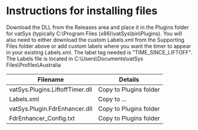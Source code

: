 # Instructions for installing files

Download the DLL from the Releases area and place it in the Plugins folder for vatSys (typically C:\Program Files (x86)\vatSys\bin\Plugins).
You will also need to either download the custom Labels.xml from the Supporting Files folder above or add custom labels where you want the timer to appear in your existing Labels.xml. The label tag needed is "TIME_SINCE_LIFTOFF". The Labels file is located in C:\Users<USERNAME>\Documents\vatSys Files\Profiles\Australia

  |Filename|Details|
  |--------|-------|
  |vatSys.Plugins.LiftoffTimer.dll|Copy to Plugins folder|
  |Labels.xml|Copy to ...|
  |vatSys.Plugin.FdrEnhancer.dll|Copy to Plugins folder|
  |FdrEnhancer_Config.txt|Copy to Plugins folder|
